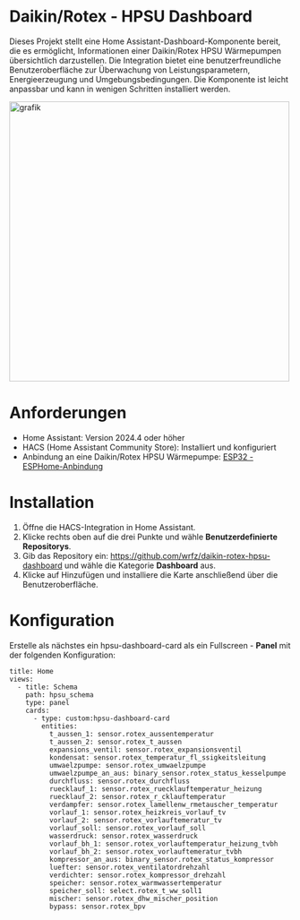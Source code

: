 # Daikin/Rotex - HPSU Dashboard

Dieses Projekt stellt eine Home Assistant-Dashboard-Komponente bereit, die es ermöglicht, Informationen einer Daikin/Rotex HPSU Wärmepumpen übersichtlich darzustellen. Die Integration bietet eine benutzerfreundliche Benutzeroberfläche zur Überwachung von Leistungsparametern, Energieerzeugung und Umgebungsbedingungen. Die Komponente ist leicht anpassbar und kann in wenigen Schritten installiert werden.

<img src="https://github.com/user-attachments/assets/ee3f0226-8207-433d-90dc-95f7b17109de" alt="grafik" width="500" />

# Anforderungen

- Home Assistant: Version 2024.4 oder höher
- HACS (Home Assistant Community Store): Installiert und konfiguriert
- Anbindung an eine Daikin/Rotex HPSU Wärmepumpe: [ESP32 - ESPHome-Anbindung](https://github.com/Trunks1982/Daikin-Rotex-HPSU-CAN)

# Installation

1) Öffne die HACS-Integration in Home Assistant.
2) Klicke rechts oben auf die drei Punkte und wähle **Benutzerdefinierte Repositorys**.
3) Gib das Repository ein: https://github.com/wrfz/daikin-rotex-hpsu-dashboard und wähle die Kategorie **Dashboard** aus.
4) Klicke auf Hinzufügen und installiere die Karte anschließend über die Benutzeroberfläche.

# Konfiguration

Erstelle als nächstes ein hpsu-dashboard-card als ein Fullscreen - **Panel** mit der folgenden Konfiguration:

    title: Home
    views:
      - title: Schema
        path: hpsu_schema
        type: panel
        cards:
          - type: custom:hpsu-dashboard-card
            entities:
              t_aussen_1: sensor.rotex_aussentemperatur
              t_aussen_2: sensor.rotex_t_aussen
              expansions_ventil: sensor.rotex_expansionsventil
              kondensat: sensor.rotex_temperatur_fl_ssigkeitsleitung
              umwaelzpumpe: sensor.rotex_umwaelzpumpe
              umwaelzpumpe_an_aus: binary_sensor.rotex_status_kesselpumpe
              durchfluss: sensor.rotex_durchfluss
              ruecklauf_1: sensor.rotex_ruecklauftemperatur_heizung
              ruecklauf_2: sensor.rotex_r_cklauftemperatur
              verdampfer: sensor.rotex_lamellenw_rmetauscher_temperatur
              vorlauf_1: sensor.rotex_heizkreis_vorlauf_tv
              vorlauf_2: sensor.rotex_vorlauftemeratur_tv
              vorlauf_soll: sensor.rotex_vorlauf_soll
              wasserdruck: sensor.rotex_wasserdruck
              vorlauf_bh_1: sensor.rotex_vorlauftemperatur_heizung_tvbh
              vorlauf_bh_2: sensor.rotex_vorlauftemeratur_tvbh
              kompressor_an_aus: binary_sensor.rotex_status_kompressor
              luefter: sensor.rotex_ventilatordrehzahl
              verdichter: sensor.rotex_kompressor_drehzahl
              speicher: sensor.rotex_warmwassertemperatur
              speicher_soll: select.rotex_t_ww_soll1
              mischer: sensor.rotex_dhw_mischer_position
              bypass: sensor.rotex_bpv
